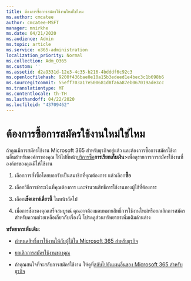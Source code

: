 ```yaml
---
title: ต้องการซื้อการสมัครใช้งานใหม่ใช่ไหม
ms.author: cmcatee
author: cmcatee-MSFT
manager: mnirkhe
ms.date: 04/21/2020
ms.audience: Admin
ms.topic: article
ms.service: o365-administration
localization_priority: Normal
ms.collection: Adm_O365
ms.custom: ''
ms.assetid: d2a9331d-12e3-4c35-b216-4bdddf6c92c3
ms.openlocfilehash: 9200f436bae0e10a15b3edeed1e4bec3c1b698b6
ms.sourcegitcommit: 55eff703a17e500681d8fa6a87eb067019ade3cc
ms.translationtype: MT
ms.contentlocale: th-TH
ms.lasthandoff: 04/22/2020
ms.locfileid: "43709462"
---
```

# <a name="looking-to-buy-a-new-subscription"></a>ต้องการซื้อการสมัครใช้งานใหม่ใช่ไหม

ถ้าคุณมีการสมัครใช้งาน Microsoft 365 สําหรับธุรกิจอยู่แล้ว และต้องการซื้อการสมัครใช้งานอื่นสําหรับองค์กรของคุณ ให้ไปที่หน้า[บริการซื้อ](https://go.microsoft.com/fwlink/p/?linkid=868433)**การเรียกเก็บเงิน**\>เพื่อดูรายการการสมัครใช้งานที่องค์กรของคุณมีให้ใช้งาน
 
1. เลือกการสั่งซื้อโดยบอกรับเป็นสมาชิกที่คุณต้องการ แล้วเลือก**ซื้อ**

2. เลือกวิธีการชําระเงินที่คุณต้องการ และจํานวนสิทธิ์การใช้งานของผู้ใช้ที่ต้องการ

3. เลือก**เช็คเอาท์เดี๋ยวนี้** ในหน้าถัดไป

4. เมื่อการซื้อของคุณเสร็จสมบูรณ์ คุณอาจต้องมอบหมายสิทธิ์การใช้งานใหม่หรือยกเลิกการสมัคร สําหรับความช่วยเหลือเกี่ยวกับเรื่องนี้ โปรดดูส่วนทรัพยากรเพิ่มเติมด้านล่าง

 **ทรัพยากรเพิ่มเติม:**
  
- [กําหนดสิทธิ์การใช้งานให้กับผู้ใช้ใน Microsoft 365 สําหรับธุรกิจ](https://docs.microsoft.com/office365/admin/subscriptions-and-billing/assign-licenses-to-users)
    
- [ยกเลิกการสมัครใช้งานของคุณ](https://docs.microsoft.com/office365/admin/subscriptions-and-billing/cancel-your-subscription)
    
- ถ้าคุณสนใจที่จะสลับการสมัครใช้งาน ให้ดูที่[สลับไปยังแผนอื่นของ Microsoft 365 สําหรับธุรกิจ](https://docs.microsoft.com/office365/admin/subscriptions-and-billing/switch-to-a-different-plan)
